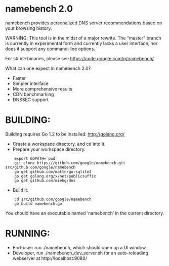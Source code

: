 namebench 2.0
=============

namebench provides personalized DNS server recommendations based on your browsing history.

WARNING: This tool is in the midst of a major rewrite. The “master” branch is currently in experimental form and currently lacks a user interface, nor does it support any command-line options.

For stable binaries, please see https://code.google.com/p/namebench/

What can one expect in namebench 2.0?

-   Faster
-   Simpler interface
-   More comprehensive results
-   CDN benchmarking
-   DNSSEC support

BUILDING:
=========

Building requires Go 1.2 to be installed: http://golang.org/

-   Create a workspace directory, and cd into it.
-   Prepare your workspace directory:

<!-- -->

        export GOPATH=`pwd`
        git clone https://github.com/google/namebench.git src/github.com/google/namebench
        go get github.com/mattn/go-sqlite3
        go get golang.org/x/net/publicsuffix
        go get github.com/miekg/dns

-   Build it.

<!-- -->

        cd src/github.com/google/namebench
        go build namebench.go

You should have an executable named ‘namebench’ in the current directory.

RUNNING:
========

-   End-user: run ./namebench, which should open up a UI window.
-   Developer, run ./namebench\_dev\_server.sh for an auto-reloading webserver at http://localhost:9080/

